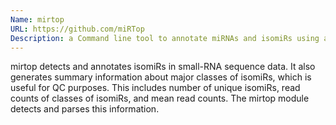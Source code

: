 ```yaml
---
Name: mirtop 
URL: https://github.com/miRTop
Description: a Command line tool to annotate miRNAs and isomiRs using a standard naming
---
```


mirtop detects and annotates isomiRs in small-RNA sequence data.
It also generates summary information about major classes of isomiRs,
which is useful for QC purposes. This includes number of unique
isomiRs, read counts of classes of isomiRs, and mean read counts.
The mirtop module detects and parses this information.
